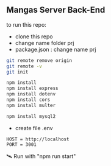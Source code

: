 ## Mangas Server Back-End 
to run this repo:

- clone this repo
- change name folder prj
- package.json : change name prj

```bash
git remote remove origin
git remote -v
git init
```

```bash
npm install
npm install express
npm install dotenv
npm install cors   
npm install multer

npm install mysql2
```

- create file .env
```env
HOST = http://localhost
PORT = 3001
```
🛰️ Run with  "npm run start" 